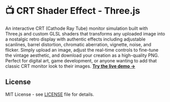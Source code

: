 # 📺 CRT Shader Effect - Three.js

An interactive CRT (Cathode Ray Tube) monitor simulation built with Three.js and custom GLSL shaders that transforms any uploaded image into a nostalgic retro display with authentic effects including adjustable scanlines, barrel distortion, chromatic aberration, vignette, noise, and flicker. Simply upload an image, adjust the real-time controls to fine-tune the vintage aesthetic, and download your creation as a high-quality PNG. Perfect for digital art, game development, or anyone wanting to add that classic CRT monitor look to their images. [**Try the live demo →**](https://daenavan.github.io/crt-threejs/)

## License

MIT License - see [LICENSE](LICENSE) file for details.
